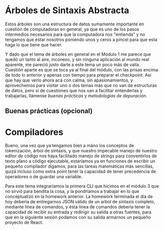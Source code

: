 # Árboles de Sintaxis Abstracta

Estos árboles son una estructura de datos sumamente importante en cuestión 
de computadoras en general, ya que es uno de los pasos intermedios 
necesarios para que la computadora nos "entienda" y no tengamos que estar
nosotros poniendo unos y ceros a pincel para que esta haga lo que tiene 
que hacer.

Y dado que el tema de árboles en general en el Módulo 1 me parece que quedó
un tanto al aire, inconexo, y sin ninguna aplicación al mundo real aparente, 
me pareció justo darle a este tema un poco más de valía. Cuestión aparte es 
que se toca ya al final del módulo, con las prisas encima de todo lo anterior
y apenas con tiempo para preparar el checkpoint. Así que hay que verlo ahora 
acá con calma, sin apasionamientos, y aprovechemos para visitar uno o dos 
temas más que no van de estructuras de datos, pero si de cuestiones que nos 
van a facilitar entenderlas y trabajarlas, llámense _buenas prácticas_ y 
_metodologías de depuración_. 

## Buenas prácticas (opcional)

# Compiladores

Bueno, una vez que ya tengamos bien a máno los conceptos de tokenización, árbol de sintaxis, 
y que nuestro impecable manejo de nuestro editor de código nos haya facilitado manejo de 
strings para conventirlos de texto plano a código ejecutable, estaríamos ya en funciones 
de escribir un pequeño compilador digamos, para las tareas matemáticas más sencillas, quizá
incluso como extra point tener la capacidad de tener precedencia de operadores o de guardar 
una variable. 

Para este tema integraríamos la primera CLI que hicimos en el módulo 3 que no sirvió para 
bendita la cosa, y la pondríamos a trabajar en lo que conceptualizó en la homework anterior.
La homework terminada el día de hoy debería de entregarnos JSON válido de un arbol de sintaxis
completo, mediante línea de comandos, y ésta línea de comandos debería tener la capacidad de 
recibir su entrada y redirigir su salida a otras fuentes, para que en la siguiente sesión
podamos con su salida armarnos un pequeño proyecto de React. 
